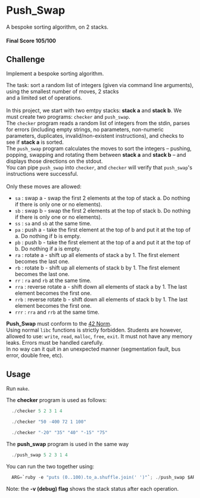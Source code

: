 # Push_Swap
A bespoke sorting algorithm, on 2 stacks. 

#### Final Score 105/100

## Challenge

Implement a bespoke sorting algorithm. <br />

The task: sort a random list of integers (given via command line arguments), using the smallest number of moves, 2 stacks <br />
and a limited set of operations. <br />
<br />
In this project, we start with two emtpy stacks: **stack a** and **stack b**. We must create two programs: ```checker``` and ```push_swap```. <br />
The ```checker``` program reads a random list of integers from the stdin, parses for errors (including empty strings, no parameters, 
non-numeric parameters, duplicates, invalid/non-existent instructions), and checks to see
if **stack a** is sorted. <br />
The ```push_swap``` program calculates the moves to sort the integers – pushing, popping, swapping and rotating 
them between **stack a** and **stack b** – and displays those directions on the stdout. <br />
You can pipe ```push_swap``` into ```checker```, and ```checker``` will verify that ```push_swap```'s instructions were successful. 
<br />
<br />
Only these moves are allowed:
- `sa` : swap a - swap the first 2 elements at the top of stack a. Do nothing if there is only one or no elements).
- `sb` : swap b - swap the first 2 elements at the top of stack b. Do nothing if there is only one or no elements).
- `ss` : `sa` and `sb` at the same time.
- `pa` : push a - take the first element at the top of b and put it at the top of a. Do
nothing if b is empty.
- `pb` : push b - take the first element at the top of a and put it at the top of b. Do
nothing if a is empty.
- `ra` : rotate a - shift up all elements of stack a by 1. The first element becomes
the last one.
- `rb` : rotate b - shift up all elements of stack b by 1. The first element becomes the last one.
- `rr` : `ra` and `rb` at the same time.
- `rra` : reverse rotate a - shift down all elements of stack a by 1. The last element becomes the first one.
- `rrb` : reverse rotate b - shift down all elements of stack b by 1. The last element becomes the first one.
- `rrr` : `rra` and `rrb` at the same time.

**Push_Swap** must conform to the [42 Norm](https://cdn.intra.42.fr/pdf/pdf/960/norme.en.pdf). <br />
Using normal ```libc``` functions is strictly forbidden. Students are however, allowed to use: ```write```, ```read```, ```malloc```, ```free```, ```exit```. 
It must not have any memory leaks. Errors must be handled carefully. <br />
In no way can it quit in an unexpected manner (segmentation fault, bus error, double free, etc).

## Usage
Run ```make```.

The **checker** program is used as follows:
```c
  ./checker 5 2 3 1 4
```
```c
  ./checker "50 -400 72 1 100"
```
```c
  ./checker "-20" "35" "40" "-15" "75"
```

The **push_swap** program is used in the same way
```c
  ./push_swap 5 2 3 1 4
```

You can run the two together using:
```c
  ARG=`ruby -e "puts (0..100).to_a.shuffle.join(' ')"`; ./push_swap $ARG | ./checker -v $ARG
```
Note: the **-v (debug) flag** shows the stack status after each operation. 
